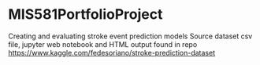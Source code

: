 # MIS581PortfolioProject
Creating and evaluating stroke event prediction models
Source dataset csv file, jupyter web notebook and HTML output found in repo
https://www.kaggle.com/fedesoriano/stroke-prediction-dataset
